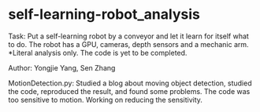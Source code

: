 # self-learning-robot_analysis
Task: Put a self-learning robot by a conveyor and let it learn for itself what to do. The robot has a GPU, cameras, depth sensors and a mechanic arm.  *Literal analysis only. The code is yet to be completed.

Author: Yongjie Yang, Sen Zhang

MotionDetection.py:
Studied a blog about moving object detection, studied the code, reproduced the result, and found some problems. The code was too sensitive to motion. Working on reducing the sensitivity.
